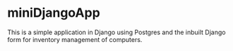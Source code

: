 # miniDjangoApp
This is a simple application in Django using Postgres and the inbuilt Django form for inventory management of computers.
